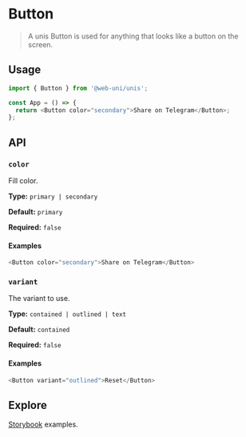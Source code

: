 # Button

> A unis Button is used for anything that looks like a button on the screen.

## Usage

```js
import { Button } from '@web-uni/unis';

const App = () => {
  return <Button color="secondary">Share on Telegram</Button>;
};
```

## API

### `color`

Fill color.

**Type:** `primary | secondary`

**Default:** `primary`

**Required:** `false`

#### Examples

```js
<Button color="secondary">Share on Telegram</Button>
```

### `variant`

The variant to use.

**Type:** `contained | outlined | text`

**Default:** `contained`

**Required:** `false`

#### Examples

```js
<Button variant="outlined">Reset</Button>
```

## Explore

[Storybook](https://master--6039faf22bc1890023504a43.chromatic.com/?path=/story/button--button) examples.
